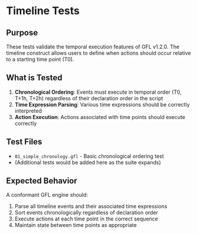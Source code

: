 # Timeline Tests

## Purpose

These tests validate the temporal execution features of GFL v1.2.0. The timeline construct allows users to define when actions should occur relative to a starting time point (T0).

## What is Tested

1. **Chronological Ordering**: Events must execute in temporal order (T0, T+1h, T+2h) regardless of their declaration order in the script
2. **Time Expression Parsing**: Various time expressions should be correctly interpreted
3. **Action Execution**: Actions associated with time points should execute correctly

## Test Files

- `01_simple_chronology.gfl` - Basic chronological ordering test
- (Additional tests would be added here as the suite expands)

## Expected Behavior

A conformant GFL engine should:
1. Parse all timeline events and their associated time expressions
2. Sort events chronologically regardless of declaration order
3. Execute actions at each time point in the correct sequence
4. Maintain state between time points as appropriate
